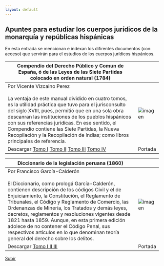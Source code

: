 ```yaml
---
layout: default
---
```

## Apuntes para estudiar los cuerpos jurídicos de la monarquía y repúblicas hispánicas

En esta entrada se mencionan e indexan los difirentes documentos (con acceso) que servirán para el estudios de los cuerpos jurídicos hispánicos. 

|Compendio del Derecho Público y Comun de España, ó de las Leyes de las Siete Partidas colocado en orden natural (1784)| |
| ------------- | ------------- |
| Por Vicente Vizcaino Perez <br><br> La ventaja de este manual dividido en cuatro tomos, es la utilidad práctica que tuvo para el jurisconsulto del siglo XVIII, pues, permitió que en una sola obra descanran las instituciones de los pueblos hispánicos con  sus referencias jurídicas. En ese sentido, el Compendio contiene las Siete Partidas, la Nueva Recopilación y la Recopilación de Indias; como libros principales de referencia.  | ![imagen](https://user-images.githubusercontent.com/54146735/206656594-20c6392a-8a48-431f-b4d8-fad961ec51f1.png)|
| Descargar [Tomo I](https://books.google.com.pe/books?id=zTYUAAAAQAAJ) [Tomo II](https://books.google.com.pe/books?id=Jdwbk13oiDMC) [Tomo III](https://books.google.com.pe/books?id=7DYUAAAAQAAJ) [Tomo IV](https://books.google.com.pe/books?id=X8rwkBvJMYIC)  | Portada |

|Diccionario de la legislación peruana (1860)| |
| ------------- | ------------- |
| Por Francisco García-Calderón <br><br> El Diccionario, como prologá García-Calderón, contienen descripción de los códigos Civil y el de Enjuiciamiento, la Constitución, el Reglamento de Tribunales, el Código y Reglamento de Comercio, las Ordenanzas de Minería, los Tratados y demás leyes, decretos, reglamentos y resoluciones vigentes desde 1821 hasta 1859. Aunque, en esta primera edición adolece de no contener el Código Penal, sus respectivos artículos en lo que denominan teoría general del derecho sobre los delitos. | ![imagen](https://user-images.githubusercontent.com/54146735/206659106-6eff6249-613c-4343-8a6a-d86e2cbf76d6.png)|
| Descargar [Tomo I II III](http://bdh-rd.bne.es/viewer.vm?id=0000134395&page=1) | Portada |


[Subir](#top)
